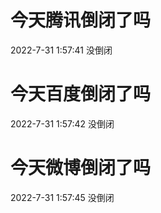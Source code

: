 # 今天腾讯倒闭了吗

2022-7-31 1:57:41 没倒闭

# 今天百度倒闭了吗

2022-7-31 1:57:42 没倒闭

# 今天微博倒闭了吗

2022-7-31 1:57:45 没倒闭

